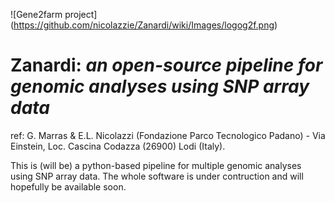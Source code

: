 ![Gene2farm project] (https://github.com/nicolazzie/Zanardi/wiki/Images/logog2f.png)

Zanardi: _an open-source pipeline for genomic analyses using SNP array data_
=========
ref: G. Marras & E.L. Nicolazzi (Fondazione Parco Tecnologico Padano) - Via Einstein, Loc. Cascina Codazza (26900) Lodi (Italy).


This is (will be) a python-based pipeline for multiple genomic analyses using SNP array data. The whole software is under contruction and will hopefully be available soon.
